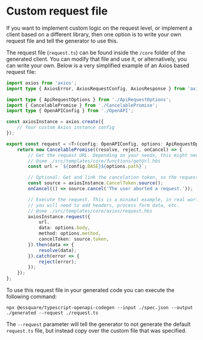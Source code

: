# Custom request file

If you want to implement custom logic on the request level,
or implement a client based on a different library, then
one option is to write your own request file and tell
the generator to use this.

The request file (`request.ts`) can be found inside the
`/core` folder of the generated client. You can modify
that file and use it, or alternatively, you can write
your own. Below is a very simplified example of an Axios
based request file:

```typescript
import axios from 'axios';
import type { AxiosError, AxiosRequestConfig, AxiosResponse } from 'axios';

import type { ApiRequestOptions } from './ApiRequestOptions';
import { CancelablePromise } from './CancelablePromise';
import type { OpenAPIConfig } from './OpenAPI';

const axiosInstance = axios.create({
    // Your custom Axios instance config
});

export const request = <T>(config: OpenAPIConfig, options: ApiRequestOptions): CancelablePromise<T> => {
    return new CancelablePromise((resolve, reject, onCancel) => {
        // Get the request URL. Depending on your needs, this might need additional processing,
        // @see ./src/templates/core/functions/getUrl.hbs
        const url = `${config.BASE}${options.path}`;

        // Optional: Get and link the cancelation token, so the request can be aborted.
        const source = axiosInstance.CancelToken.source();
        onCancel(() => source.cancel('The user aborted a request.'));

        // Execute the request. This is a minimal example, in real world scenarios
        // you will need to add headers, process form data, etc.
        // @see ./src/templates/core/axios/request.hbs
        axiosInstance.request({
            url,
            data: options.body,
            method: options.method,
            cancelToken: source.token,
        }).then(data => {
            resolve(data);
        }).catch(error => {
            reject(error);
        });
    });
};
```

To use this request file in your generated code you can execute the
following command:

```
npx @essquare/typescript-openapi-codegen --input ./spec.json --output ./generated --request ./request.ts
```

The `--request` parameter will tell the generator to not generate the default
`request.ts` file, but instead copy over the custom file that was specified.
